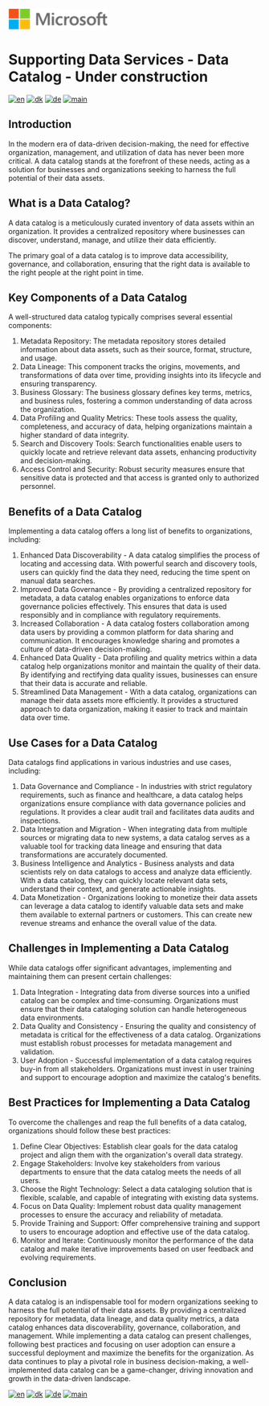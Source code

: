 ![microsoft](../../images/microsoft.png)

# Supporting Data Services - Data Catalog - Under construction

[![en](https://img.shields.io/badge/lang-en-red.svg)](DataCatalog.md)
[![dk](https://img.shields.io/badge/lang-dk-green.svg)](DataCatalog-da.md)
[![de](https://img.shields.io/badge/lang-de-yellow.svg)](DataCatalog-de.md)
[![main](https://img.shields.io/badge/main-document-blue.svg)](../../README.md)

## Introduction

In the modern era of data-driven decision-making, the need for effective organization, management, and utilization of data has never been more critical.
A data catalog stands at the forefront of these needs, acting as a solution for businesses and organizations seeking to harness the full potential of their data assets.

## What is a Data Catalog?

A data catalog is a meticulously curated inventory of data assets within an organization. It provides a centralized repository where businesses can discover, understand,
manage, and utilize their data efficiently.

The primary goal of a data catalog is to improve data accessibility, governance, and collaboration, ensuring that the right data is available to the right people at
the right point in time.

## Key Components of a Data Catalog

A well-structured data catalog typically comprises several essential components:

1) Metadata Repository: The metadata repository stores detailed information about data assets, such as their source, format, structure, and usage.
2) Data Lineage: This component tracks the origins, movements, and transformations of data over time, providing insights into its lifecycle and ensuring transparency.
3) Business Glossary: The business glossary defines key terms, metrics, and business rules, fostering a common understanding of data across the organization.
4) Data Profiling and Quality Metrics: These tools assess the quality, completeness, and accuracy of data, helping organizations maintain a higher standard of data integrity.
5) Search and Discovery Tools: Search functionalities enable users to quickly locate and retrieve relevant data assets, enhancing productivity and decision-making.
6) Access Control and Security: Robust security measures ensure that sensitive data is protected and that access is granted only to authorized personnel.

## Benefits of a Data Catalog

Implementing a data catalog offers a long list of benefits to organizations, including:

1) Enhanced Data Discoverability - A data catalog simplifies the process of locating and accessing data. With powerful search and discovery tools, users can quickly find the data they need, reducing the time spent on manual data searches.
2) Improved Data Governance - By providing a centralized repository for metadata, a data catalog enables organizations to enforce data governance policies effectively. This ensures that data is used responsibly and in compliance with regulatory requirements.
3) Increased Collaboration - A data catalog fosters collaboration among data users by providing a common platform for data sharing and communication. It encourages knowledge sharing and promotes a culture of data-driven decision-making.
4) Enhanced Data Quality - Data profiling and quality metrics within a data catalog help organizations monitor and maintain the quality of their data. By identifying and rectifying data quality issues, businesses can ensure that their data is accurate and reliable.
5) Streamlined Data Management - With a data catalog, organizations can manage their data assets more efficiently. It provides a structured approach to data organization, making it easier to track and maintain data over time.

## Use Cases for a Data Catalog

Data catalogs find applications in various industries and use cases, including:

1) Data Governance and Compliance - In industries with strict regulatory requirements, such as finance and healthcare, a data catalog helps organizations ensure compliance with data governance policies and regulations. It provides a clear audit trail and facilitates data audits and inspections.
2) Data Integration and Migration - When integrating data from multiple sources or migrating data to new systems, a data catalog serves as a valuable tool for tracking data lineage and ensuring that data transformations are accurately documented.
3) Business Intelligence and Analytics - Business analysts and data scientists rely on data catalogs to access and analyze data efficiently. With a data catalog, they can quickly locate relevant data sets, understand their context, and generate actionable insights.
4) Data Monetization - Organizations looking to monetize their data assets can leverage a data catalog to identify valuable data sets and make them available to external partners or customers. This can create new revenue streams and enhance the overall value of the data.

## Challenges in Implementing a Data Catalog

While data catalogs offer significant advantages, implementing and maintaining them can present certain challenges:

1) Data Integration - Integrating data from diverse sources into a unified catalog can be complex and time-consuming. Organizations must ensure that their data cataloging solution can handle heterogeneous data environments.
2) Data Quality and Consistency - Ensuring the quality and consistency of metadata is critical for the effectiveness of a data catalog. Organizations must establish robust processes for metadata management and validation.
3) User Adoption - Successful implementation of a data catalog requires buy-in from all stakeholders. Organizations must invest in user training and support to encourage adoption and maximize the catalog's benefits.

## Best Practices for Implementing a Data Catalog

To overcome the challenges and reap the full benefits of a data catalog, organizations should follow these best practices:

1) Define Clear Objectives: Establish clear goals for the data catalog project and align them with the organization's overall data strategy.
2) Engage Stakeholders: Involve key stakeholders from various departments to ensure that the data catalog meets the needs of all users.
3) Choose the Right Technology: Select a data cataloging solution that is flexible, scalable, and capable of integrating with existing data systems.
4) Focus on Data Quality: Implement robust data quality management processes to ensure the accuracy and reliability of metadata.
5) Provide Training and Support: Offer comprehensive training and support to users to encourage adoption and effective use of the data catalog.
6) Monitor and Iterate: Continuously monitor the performance of the data catalog and make iterative improvements based on user feedback and evolving requirements.

## Conclusion

A data catalog is an indispensable tool for modern organizations seeking to harness the full potential of their data assets. By providing a centralized repository for metadata, data lineage, and data quality metrics, a data catalog enhances data discoverability, governance, collaboration, and management. While implementing a data catalog can present challenges, following best practices and focusing on user adoption can ensure a successful deployment and maximize the benefits for the organization. As data continues to play a pivotal role in business decision-making, a well-implemented data catalog can be a game-changer, driving innovation and growth in the data-driven landscape.

[![en](https://img.shields.io/badge/lang-en-red.svg)](DataCatalog.md)
[![dk](https://img.shields.io/badge/lang-dk-green.svg)](DataCatalog-da.md)
[![de](https://img.shields.io/badge/lang-de-yellow.svg)](DataCatalog-de.md)
[![main](https://img.shields.io/badge/main-document-blue.svg)](../../README.md)